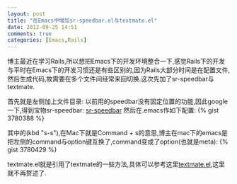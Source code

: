 ```yaml
---
layout: post
title: "在Emacs中增加sr-speedbar.el与textmate.el"
date: 2012-09-25 14:51
comments: true
categories: [Emacs,Rails]
---
```


博主最近在学习Rails,所以想把Emacs下的开发环境整合一下,感觉Rails下的开发与平时在Emacs下的开发习惯还是有些区别的,因为Rails大部分时间是在配置文件,然后生成代码,故需要在多个文件间经常来回切换.这次先加了sr-speedbar与textmate.

首先就是左侧加上文件目录:
以前用的speedbar没有固定位置的功能,因此google一下,得到宝物sr-speedbar:
[sr-speedbar]
然后在.emacs作如下配置:
{% gist 3780388 %}

其中的(kbd "s-s"),在Mac下就是Command + s的意思,博主在mac下的emacs是把左侧的command与option键互换了,command变成了option(也就是meta):
{% gist 3780429 %}

textmate.el就是引用了textmate的一些方法,具体可以参考这里[textmate.el],这里就不再赘述了.

[sr-speedbar]: https://github.com/emacsmirror/sr-speedbar/blob/master/sr-speedbar.el
[textmate.el]: https://github.com/defunkt/textmate.el
